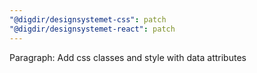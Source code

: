 ```yaml
---
"@digdir/designsystemet-css": patch
"@digdir/designsystemet-react": patch
---
```


Paragraph: Add css classes and style with data attributes
